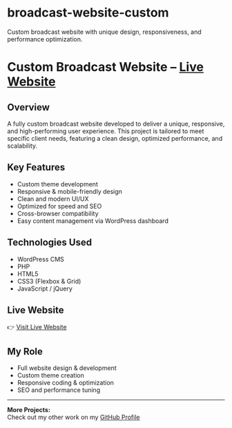 # broadcast-website-custom
Custom broadcast website with unique design, responsiveness, and performance optimization.
# Custom Broadcast Website – [Live Website](https://www.radiowan.online/)

## Overview
A fully custom broadcast website developed to deliver a unique, responsive, and high-performing user experience. This project is tailored to meet specific client needs, featuring a clean design, optimized performance, and scalability.

## Key Features
- Custom theme development
- Responsive & mobile-friendly design
- Clean and modern UI/UX
- Optimized for speed and SEO
- Cross-browser compatibility
- Easy content management via WordPress dashboard

## Technologies Used
- WordPress CMS
- PHP
- HTML5
- CSS3 (Flexbox & Grid)
- JavaScript / jQuery

## Live Website
👉 [Visit Live Website](https://www.radiowan.online/)

## My Role
- Full website design & development
- Custom theme creation
- Responsive coding & optimization
- SEO and performance tuning

---

**More Projects:**  
Check out my other work on my [GitHub Profile](https://github.com/UmerDev695)
